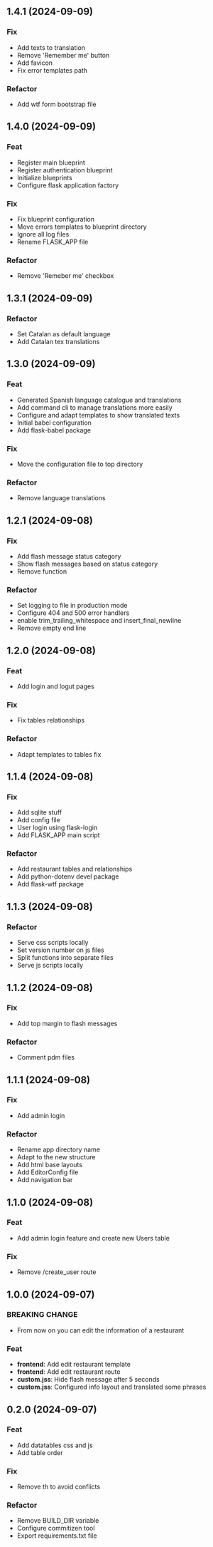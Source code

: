 ## 1.4.1 (2024-09-09)

### Fix

- Add texts to translation
- Remove 'Remember me' button
- Add favicon
- Fix error templates path

### Refactor

- Add wtf form bootstrap file

## 1.4.0 (2024-09-09)

### Feat

- Register main blueprint
- Register authentication blueprint
- Initialize blueprints
- Configure flask application factory

### Fix

- Fix blueprint configuration
- Move errors templates to blueprint directory
- Ignore all log files
- Rename FLASK_APP file

### Refactor

- Remove 'Remeber me' checkbox

## 1.3.1 (2024-09-09)

### Refactor

- Set Catalan as default language
- Add Catalan tex translations

## 1.3.0 (2024-09-09)

### Feat

- Generated Spanish language catalogue and translations
- Add command cli to manage translations more easily
- Configure and adapt templates to show translated texts
- Initial babel configuration
- Add flask-babel package

### Fix

- Move the configuration file to top directory

### Refactor

- Remove language translations

## 1.2.1 (2024-09-08)

### Fix

- Add flash message status category
- Show flash messages based on status category
- Remove function

### Refactor

- Set logging to file in production mode
- Configure 404 and 500 error handlers
- enable trim_trailing_whitespace and insert_final_newline
- Remove empty end line

## 1.2.0 (2024-09-08)

### Feat

- Add login and logut pages

### Fix

- Fix tables relationships

### Refactor

- Adapt templates to tables fix

## 1.1.4 (2024-09-08)

### Fix

- Add sqlite stuff
- Add config file
- User login using flask-login
- Add FLASK_APP main script

### Refactor

- Add restaurant tables and relationships
- Add python-dotenv devel package
- Add flask-wtf package

## 1.1.3 (2024-09-08)

### Refactor

- Serve css scripts locally
- Set version number on js files
- Split functions into separate files
- Serve js scripts locally

## 1.1.2 (2024-09-08)

### Fix

- Add top margin to flash messages

### Refactor

- Comment pdm files

## 1.1.1 (2024-09-08)

### Fix

- Add admin login

### Refactor

- Rename app directory name
- Adapt to the new structure
- Add html base layouts
- Add EditorConfig file
- Add navigation bar

## 1.1.0 (2024-09-08)

### Feat

- Add admin login feature and create new Users table

### Fix

- Remove /create_user route

## 1.0.0 (2024-09-07)

### BREAKING CHANGE

- From now on you can edit the information of a restaurant

### Feat

- **frontend**: Add edit restaurant template
- **frontend**: Add edit restaurant route
- **custom.jss**: Hide flash message after 5 seconds
- **custom.jss**: Configured info layout and translated some phrases

## 0.2.0 (2024-09-07)

### Feat

- Add datatables css and js
- Add table order

### Fix

- Remove th to avoid conflicts

### Refactor

- Remove BUILD_DIR variable
- Configure commitizen tool
- Export requirements.txt file
